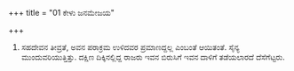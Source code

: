 +++
title = "01 ಕೇಳು ಜನಮೇಜಯ"

+++
1. ಸಹದೇವನ ತೀವ್ರತೆ, ಅವನ ಪರಾಕ್ರಮ ಉಳಿದವರ ಪ್ರಮಾಣದ್ದಲ್ಲ ಎಂಬಂತೆ ಆಯಿತಂತೆ. ಸೈನ್ಯ ಮುಂದುವರಿಯುತ್ತಿತ್ತು. ದಕ್ಷಿಣ ದಿಕ್ಕಿನಲ್ಲಿದ್ದ ರಾಜರು ಇವನ ಬಿರುಸಿಗೆ ಇವನ ದಾಳಿಗೆ ತಡೆಯಲಾರದೆ ದೆಸೆಗೆಟ್ಟರು.